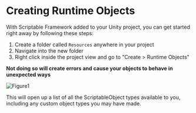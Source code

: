 # Creating Runtime Objects

With Scriptable Framework added to your Unity project, you can get started right away by following these steps:

1. Create a folder called `Resources` anywhere in your project
2. Navigate into the new folder
3. Right click inside the project view and go to "Create > Runtime Objects"

**Not doing so will create errors and cause your objects to behave in unexpected ways**

![Figure1](~/images/runtimeObjects1.png)

This will open up a list of all the ScriptableObject types available to you, including any custom object types you may have made.